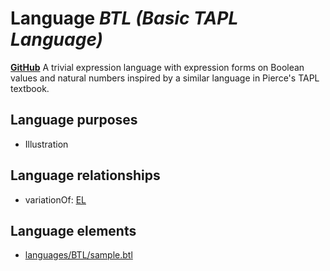 # Language _BTL (Basic TAPL Language)_
**[GitHub](https://github.com/softlang/yas/blob/master/BTL)**
A trivial expression language with expression forms on Boolean values and natural numbers inspired by a similar language in Pierce's TAPL textbook.

## Language purposes
* Illustration

## Language relationships
* variationOf: [EL](http://softlang.github.io/yas/languages/EL.html)

## Language elements
* [languages/BTL/sample.btl](docs/files/languages-BTL-sample.btl.md)
